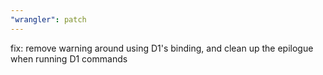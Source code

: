 ```yaml
---
"wrangler": patch
---
```


fix: remove warning around using D1's binding, and clean up the epilogue when running D1 commands
